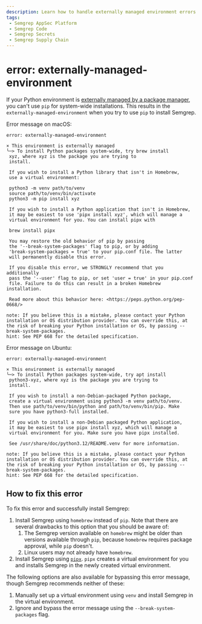 ```yaml
---
description: Learn how to handle externally managed environment errors when installing Semgrep using pip.
tags:
 - Semgrep AppSec Platform
 - Semgrep Code
 - Semgrep Secrets
 - Semgrep Supply Chain
---
```


# error: externally-managed-environment

If your Python environment is [externally managed by a package manager](https://packaging.python.org/en/latest/specifications/externally-managed-environments/), you can't use `pip` for system-wide installations. This results in the `externally-managed-environment` when you try to use `pip` to install Semgrep.

Error message on macOS:

```console
error: externally-managed-environment

× This environment is externally managed
╰─> To install Python packages system-wide, try brew install
 xyz, where xyz is the package you are trying to
 install.
    
 If you wish to install a Python library that isn't in Homebrew,
 use a virtual environment:
    
 python3 -m venv path/to/venv
 source path/to/venv/bin/activate
 python3 -m pip install xyz
    
 If you wish to install a Python application that isn't in Homebrew,
 it may be easiest to use 'pipx install xyz', which will manage a
 virtual environment for you. You can install pipx with
    
 brew install pipx
    
 You may restore the old behavior of pip by passing
 the '--break-system-packages' flag to pip, or by adding
 'break-system-packages = true' to your pip.conf file. The latter
 will permanently disable this error.
    
 If you disable this error, we STRONGLY recommend that you additionally
 pass the '--user' flag to pip, or set 'user = true' in your pip.conf
 file. Failure to do this can result in a broken Homebrew installation.
    
 Read more about this behavior here: <https://peps.python.org/pep-0668/>

note: If you believe this is a mistake, please contact your Python installation or OS distribution provider. You can override this, at the risk of breaking your Python installation or OS, by passing --break-system-packages.
hint: See PEP 668 for the detailed specification.
```

Error message on Ubuntu:

```console
error: externally-managed-environment

× This environment is externally managed
╰─> To install Python packages system-wide, try apt install
 python3-xyz, where xyz is the package you are trying to
 install.
    
 If you wish to install a non-Debian-packaged Python package,
 create a virtual environment using python3 -m venv path/to/venv.
 Then use path/to/venv/bin/python and path/to/venv/bin/pip. Make
 sure you have python3-full installed.
    
 If you wish to install a non-Debian packaged Python application,
 it may be easiest to use pipx install xyz, which will manage a
 virtual environment for you. Make sure you have pipx installed.
    
 See /usr/share/doc/python3.12/README.venv for more information.

note: If you believe this is a mistake, please contact your Python installation or OS distribution provider. You can override this, at the risk of breaking your Python installation or OS, by passing --break-system-packages.
hint: See PEP 668 for the detailed specification.
```

## How to fix this error

To fix this error and successfully install Semgrep:

1. Install Semgrep using `homebrew` instead of `pip`. Note that there are several drawbacks to this option that you should be aware of:
   1. The Semgrep version available on `homebrew` might be older than versions available through `pip`, because `homebrew` requires package approval, while `pip` doesn't.
   2. Linux users may not already have `homebrew`.
2. Install Semgrep using [`pipx`](https://github.com/pypa/pipx). `pipx` creates a virtual environment for you and installs Semgrep in the newly created virtual environment.

The following options are also available for bypassing this error message, though Semgrep recommends neither of these:

1. Manually set up a virtual environment using `venv` and install Semgrep in the virtual environment.
2. Ignore and bypass the error message using the `--break-system-packages` flag.
